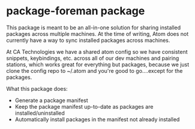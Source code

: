 # package-foreman package

This package is meant to be an all-in-one solution for sharing installed packages across multiple machines. At the time of writing, Atom does not currently have a way to sync installed packages across machines.

At CA Technologies we have a shared atom config so we have consistent snippets, keybindings, etc. across all of our dev machines and pairing stations, which works great for everything but packages, because we just clone the config repo to ~/.atom and you're good to go....except for the packages.

What this package does:
- Generate a package manifest
- Keep the package manifest up-to-date as packages are installed/uninstalled
- Automatically install packages in the manifest not already installed
